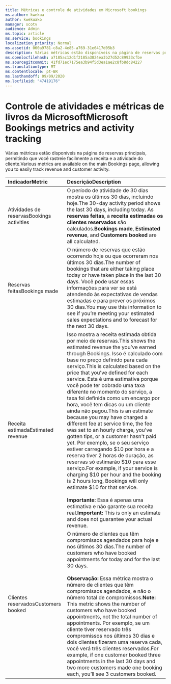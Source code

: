 ```yaml
---
title: Métricas e controle de atividades em Microsoft bookings
ms.author: kwekua
author: kwekuako
manager: scotv
audience: Admin
ms.topic: article
ms.service: bookings
localization_priority: Normal
ms.assetid: 060a9781-c8a2-4e85-a769-31e6417d05b3
description: Várias métricas estão disponíveis na página de reservas principais, permitindo que você rastreie facilmente a receita e a atividade do cliente.
ms.openlocfilehash: a7185ac12d1f2185a3824ea3b27d52c89933cfbe
ms.sourcegitcommit: 41fd71ec7175ea3b94f5d3ea1ae2c8fb8dc84227
ms.translationtype: MT
ms.contentlocale: pt-BR
ms.lasthandoff: 09/09/2020
ms.locfileid: "47419176"
---
```

# <a name="microsoft-bookings-metrics-and-activity-tracking"></a><span data-ttu-id="eec89-103">Controle de atividades e métricas de livros da Microsoft</span><span class="sxs-lookup"><span data-stu-id="eec89-103">Microsoft Bookings metrics and activity tracking</span></span>

<span data-ttu-id="eec89-104">Várias métricas estão disponíveis na página de reservas principais, permitindo que você rastreie facilmente a receita e a atividade do cliente.</span><span class="sxs-lookup"><span data-stu-id="eec89-104">Various metrics are available on the main Bookings page, allowing you to easily track revenue and customer activity.</span></span>

| <span data-ttu-id="eec89-105">Indicador</span><span class="sxs-lookup"><span data-stu-id="eec89-105">Metric</span></span> | <span data-ttu-id="eec89-106">Descrição</span><span class="sxs-lookup"><span data-stu-id="eec89-106">Description</span></span> |
|:---|:---|
| <span data-ttu-id="eec89-107">Atividades de reservas</span><span class="sxs-lookup"><span data-stu-id="eec89-107">Bookings activities</span></span> | <span data-ttu-id="eec89-108">O período de atividade de 30 dias mostra os últimos 30 dias, incluindo hoje.</span><span class="sxs-lookup"><span data-stu-id="eec89-108">The 30-day activity period shows the last 30 days, including today.</span></span> <span data-ttu-id="eec89-109">As **reservas feitas**, a **receita estimada**e **os clientes reservados** são calculados.</span><span class="sxs-lookup"><span data-stu-id="eec89-109">**Bookings made**, **Estimated revenue**, and **Customers booked** are all calculated.</span></span> |
| <span data-ttu-id="eec89-110">Reservas feitas</span><span class="sxs-lookup"><span data-stu-id="eec89-110">Bookings made</span></span> | <span data-ttu-id="eec89-111">O número de reservas que estão ocorrendo hoje ou que ocorreram nos últimos 30 dias.</span><span class="sxs-lookup"><span data-stu-id="eec89-111">The number of bookings that are either taking place today or have taken place in the last 30 days.</span></span> <span data-ttu-id="eec89-112">Você pode usar essas informações para ver se está atendendo às expectativas de vendas estimadas e para prever os próximos 30 dias.</span><span class="sxs-lookup"><span data-stu-id="eec89-112">You may use this information to see if you’re meeting your estimated sales expectations and to forecast for the next 30 days.</span></span> |
| <span data-ttu-id="eec89-113">Receita estimada</span><span class="sxs-lookup"><span data-stu-id="eec89-113">Estimated revenue</span></span> | <span data-ttu-id="eec89-114">Isso mostra a receita estimada obtida por meio de reservas.</span><span class="sxs-lookup"><span data-stu-id="eec89-114">This shows the estimated revenue the you’ve earned through Bookings.</span></span> <span data-ttu-id="eec89-115">Isso é calculado com base no preço definido para cada serviço.</span><span class="sxs-lookup"><span data-stu-id="eec89-115">This is calculated based on the price that you’ve defined for each service.</span></span> <span data-ttu-id="eec89-116">Esta é uma estimativa porque você pode ter cobrado uma taxa diferente no momento do serviço, a taxa foi definida como um encargo por hora, você tem dicas ou um cliente ainda não pagou.</span><span class="sxs-lookup"><span data-stu-id="eec89-116">This is an estimate because you may have charged a different fee at service time, the fee was set to an hourly charge, you’ve gotten tips, or a customer hasn't paid yet.</span></span> <span data-ttu-id="eec89-117">Por exemplo, se o seu serviço estiver carregando $10 por hora e a reserva tiver 2 horas de duração, as reservas só estimarão $10 para esse serviço.</span><span class="sxs-lookup"><span data-stu-id="eec89-117">For example, if your service is charging $10 per hour and the booking is 2 hours long, Bookings will only estimate $10 for that service.</span></span><br/><br/><span data-ttu-id="eec89-118">**Importante:** Essa é apenas uma estimativa e não garante sua receita real.</span><span class="sxs-lookup"><span data-stu-id="eec89-118">**Important:** This is only an estimate and does not guarantee your actual revenue.</span></span> |
| <span data-ttu-id="eec89-119">Clientes reservados</span><span class="sxs-lookup"><span data-stu-id="eec89-119">Customers booked</span></span> | <span data-ttu-id="eec89-120">O número de clientes que têm compromissos agendados para hoje e nos últimos 30 dias.</span><span class="sxs-lookup"><span data-stu-id="eec89-120">The number of customers who have booked appointments for today and for the last 30 days.</span></span><br/><br/><span data-ttu-id="eec89-121">**Observação:** Essa métrica mostra o número de clientes que têm compromissos agendados, e não o número total de compromissos.</span><span class="sxs-lookup"><span data-stu-id="eec89-121">**Note:** This metric shows the number of customers who have booked appointments, not the total number of appointments.</span></span> <span data-ttu-id="eec89-122">Por exemplo, se um cliente tiver reservado três compromissos nos últimos 30 dias e dois clientes fizeram uma reserva cada, você verá três clientes reservados.</span><span class="sxs-lookup"><span data-stu-id="eec89-122">For example, if one customer booked three appointments in the last 30 days and two more customers made one booking each, you’ll see 3 customers booked.</span></span> |
